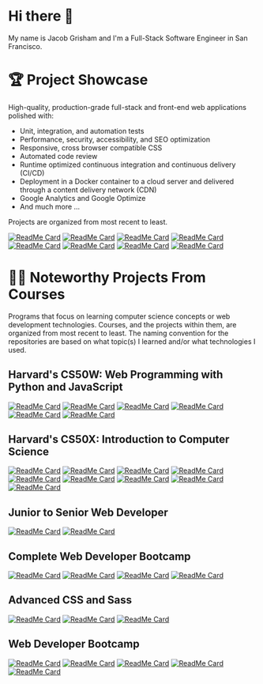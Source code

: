# Hi there 👋
My name is Jacob Grisham and I'm a Full-Stack Software Engineer in San Francisco.

# 🏆 Project Showcase
High-quality, production-grade full-stack and front-end web applications polished with:
- Unit, integration, and automation tests
- Performance, security, accessibility, and SEO optimization
- Responsive, cross browser compatible CSS
- Automated code review
- Runtime optimized continuous integration and continuous delivery (CI/CD)
- Deployment in a Docker container to a cloud server and delivered through a content delivery network (CDN)
- Google Analytics and Google Optimize
- And much more ...

Projects are organized from most recent to least.

[![ReadMe Card](https://github-readme-stats-jacobgrisham.vercel.app/api/pin/?username=JacobGrisham&repo=Synthetic-Biology-LIMS&title_color=fff&text_color=fff&bg_color=30373C&border_color=93291E)](https://github.com/JacobGrisham/Synthetic-Biology-LIMS)
[![ReadMe Card](https://github-readme-stats-jacobgrisham.vercel.app/api/pin/?username=JacobGrisham&repo=Gatsby.js-and-Styled-Components&title_color=fff&text_color=fff&bg_color=30373C&border_color=8E2DE2)](https://github.com/JacobGrisham/Gatsby.js-and-Styled-Components)
[![ReadMe Card](https://github-readme-stats-jacobgrisham.vercel.app/api/pin/?username=JacobGrisham&repo=Next.js-Docker-Redis-Sessions-JWT&title_color=fff&text_color=fff&bg_color=30373C&border_color=8E2DE2)](https://github.com/JacobGrisham/Next.js-Docker-Redis-Sessions-JWT)
[![ReadMe Card](https://github-readme-stats-jacobgrisham.vercel.app/api/pin/?username=JacobGrisham&repo=React.js-Advanced-Hooks-and-Redux&title_color=fff&text_color=fff&bg_color=30373C&border_color=8E2DE2)](https://github.com/JacobGrisham/React.js-Advanced-Hooks-and-Redux)
[![ReadMe Card](https://github-readme-stats-jacobgrisham.vercel.app/api/pin/?username=JacobGrisham&repo=Data-Structures-and-Algorithms-Visualizer&title_color=fff&text_color=fff&bg_color=30373C&border_color=93291E)](https://github.com/JacobGrisham/Data-Structures-and-Algorithms-Visualizer)
[![ReadMe Card](https://github-readme-stats-jacobgrisham.vercel.app/api/pin/?username=JacobGrisham&repo=Finance-Full-Stack-Web-App-using-Flask-and-SQL&title_color=fff&text_color=fff&bg_color=30373C&border_color=93291E)](https://github.com/JacobGrisham/Finance-Full-Stack-Web-App-using-Flask-and-SQL)
[![ReadMe Card](https://github-readme-stats-jacobgrisham.vercel.app/api/pin/?username=JacobGrisham&repo=Professional-Portfolio&title_color=fff&text_color=fff&bg_color=30373C&border_color=FFD200)](https://github.com/JacobGrisham/Professional-Portfolio)
[![ReadMe Card](https://github-readme-stats-jacobgrisham.vercel.app/api/pin/?username=JacobGrisham&repo=YelpCamp&title_color=fff&text_color=fff&bg_color=30373C&border_color=ffffff)](https://github.com/JacobGrisham/YelpCamp)

# 👩‍🏫 Noteworthy Projects From Courses
Programs that focus on learning computer science concepts or web development technologies. Courses, and the projects within them, are organized from most recent to least. The naming convention for the repositories are based on what topic(s) I learned and/or what technologies I used.

## Harvard's CS50W: Web Programming with Python and JavaScript
[![ReadMe Card](https://github-readme-stats-jacobgrisham.vercel.app/api/pin/?username=JacobGrisham&repo=Synthetic-Biology-LIMS&title_color=fff&text_color=fff&bg_color=30373C&border_color=93291E)](https://github.com/JacobGrisham/Synthetic-Biology-LIMS)
[![ReadMe Card](https://github-readme-stats-jacobgrisham.vercel.app/api/pin/?username=JacobGrisham&repo=Network-Single-Page-Full-Stack-Web-App-using-Django-and-Javascript&title_color=fff&text_color=fff&bg_color=30373C&border_color=93291E)](https://github.com/JacobGrisham/Network-Single-Page-Full-Stack-Web-App-using-Django-and-Javascript)
[![ReadMe Card](https://github-readme-stats-jacobgrisham.vercel.app/api/pin/?username=JacobGrisham&repo=Mail-Single-Page-Full-Stack-Web-App-using-Django-and-Javascript&title_color=fff&text_color=fff&bg_color=30373C&border_color=93291E)](https://github.com/JacobGrisham/Mail-Single-Page-Full-Stack-Web-App-using-Django-and-Javascript)
[![ReadMe Card](https://github-readme-stats-jacobgrisham.vercel.app/api/pin/?username=JacobGrisham&repo=Commerce-Full-Stack-Web-App-using-Django&title_color=fff&text_color=fff&bg_color=30373C&border_color=93291E)](https://github.com/JacobGrisham/Commerce-Full-Stack-Web-App-using-Django)
[![ReadMe Card](https://github-readme-stats-jacobgrisham.vercel.app/api/pin/?username=JacobGrisham&repo=Wiki-Full-Stack-Web-App-using-Django&title_color=fff&text_color=fff&bg_color=30373C&border_color=93291E)](https://github.com/JacobGrisham/Wiki-Full-Stack-Web-App-using-Django)
[![ReadMe Card](https://github-readme-stats-jacobgrisham.vercel.app/api/pin/?username=JacobGrisham&repo=Google-Homepage-HTML-and-CSS&title_color=fff&text_color=fff&bg_color=30373C&border_color=93291E)](https://github.com/JacobGrisham/Google-Homepage-HTML-and-CSS)

## Harvard's CS50X: Introduction to Computer Science
[![ReadMe Card](https://github-readme-stats-jacobgrisham.vercel.app/api/pin/?username=JacobGrisham&repo=Data-Structures-and-Algorithms-Visualizer&title_color=fff&text_color=fff&bg_color=30373C&border_color=93291E)](https://github.com/JacobGrisham/Data-Structures-and-Algorithms-Visualizer)
[![ReadMe Card](https://github-readme-stats-jacobgrisham.vercel.app/api/pin/?username=JacobGrisham&repo=Finance-Full-Stack-Web-App-using-Flask-and-SQL&title_color=fff&text_color=fff&bg_color=30373C&border_color=93291E)](https://github.com/JacobGrisham/Finance-Full-Stack-Web-App-using-Flask-and-SQL)
[![ReadMe Card](https://github-readme-stats-jacobgrisham.vercel.app/api/pin/?username=JacobGrisham&repo=Star-Wars-Front-End-Web-App-using-Flask&title_color=fff&text_color=fff&bg_color=30373C&border_color=93291E)](https://github.com/JacobGrisham/Star-Wars-Front-End-Web-App-using-Flask)
[![ReadMe Card](https://github-readme-stats-jacobgrisham.vercel.app/api/pin/?username=JacobGrisham&repo=DNA-Identification-Algorithm-using-Python&title_color=fff&text_color=fff&bg_color=30373C&border_color=93291E)](https://github.com/JacobGrisham/DNA-Identification-Algorithm-using-Python)
[![ReadMe Card](https://github-readme-stats-jacobgrisham.vercel.app/api/pin/?username=JacobGrisham&repo=Spell-Checker-Data-Structures-using-C&title_color=fff&text_color=fff&bg_color=30373C&border_color=93291E)](https://github.com/JacobGrisham/Spell-Checker-Data-Structures-using-C)
[![ReadMe Card](https://github-readme-stats-jacobgrisham.vercel.app/api/pin/?username=JacobGrisham&repo=Photo-Filters-and-Memory-using-C&title_color=fff&text_color=fff&bg_color=30373C&border_color=93291E)](https://github.com/JacobGrisham/Photo-Filters-and-Memory-using-C)
[![ReadMe Card](https://github-readme-stats-jacobgrisham.vercel.app/api/pin/?username=JacobGrisham&repo=Photo-Recovery-and-Memory-using-C&title_color=fff&text_color=fff&bg_color=30373C&border_color=93291E)](https://github.com/JacobGrisham/Photo-Recovery-and-Memory-using-C)
[![ReadMe Card](https://github-readme-stats-jacobgrisham.vercel.app/api/pin/?username=JacobGrisham&repo=Text-Analysis-Arrays-using-C&title_color=fff&text_color=fff&bg_color=30373C&border_color=93291E)](https://github.com/JacobGrisham/Text-Analysis-Arrays-using-C)
[![ReadMe Card](https://github-readme-stats-jacobgrisham.vercel.app/api/pin/?username=JacobGrisham&repo=Encryption-Arrays-using-C&title_color=fff&text_color=fff&bg_color=30373C&border_color=93291E)](https://github.com/JacobGrisham/Encryption-Arrays-using-C)

## Junior to Senior Web Developer
[![ReadMe Card](https://github-readme-stats-jacobgrisham.vercel.app/api/pin/?username=JacobGrisham&repo=Next.js-Docker-Redis-Sessions-JWT&title_color=fff&text_color=fff&bg_color=30373C&border_color=8E2DE2)](https://github.com/JacobGrisham/Next.js-Docker-Redis-Sessions-JWT)
[![ReadMe Card](https://github-readme-stats-jacobgrisham.vercel.app/api/pin/?username=JacobGrisham&repo=React.js-Advanced-Hooks-and-Redux&title_color=fff&text_color=fff&bg_color=30373C&border_color=8E2DE2)](https://github.com/JacobGrisham/React.js-Advanced-Hooks-and-Redux)

## Complete Web Developer Bootcamp
[![ReadMe Card](https://github-readme-stats-jacobgrisham.vercel.app/api/pin/?username=JacobGrisham&repo=React.js-Advanced&&title_color=fff&text_color=fff&bg_color=30373C&border_color=00c6ff)](https://github.com/JacobGrisham/React.js-Advanced)
[![ReadMe Card](https://github-readme-stats-jacobgrisham.vercel.app/api/pin/?username=JacobGrisham&repo=React.js-Fundamentals&&title_color=fff&text_color=fff&bg_color=30373C&border_color=00c6ff)](https://github.com/JacobGrisham/React.js-Fundamentals)
[![ReadMe Card](https://github-readme-stats-jacobgrisham.vercel.app/api/pin/?username=JacobGrisham&repo=DOM-Manipulation-using-Javascript-and-Jquery&&title_color=fff&text_color=fff&bg_color=30373C&border_color=00c6ff)](https://github.com/JacobGrisham/DOM-Manipulation-using-Javascript-and-Jquery)
[![ReadMe Card](https://github-readme-stats-jacobgrisham.vercel.app/api/pin/?username=JacobGrisham&repo=DOM-Manipulation-using-Javascript&&title_color=fff&text_color=fff&bg_color=30373C&border_color=00c6ff)](https://github.com/JacobGrisham/DOM-Manipulation-using-Javascript)

## Advanced CSS and Sass
[![ReadMe Card](https://github-readme-stats-jacobgrisham.vercel.app/api/pin/?username=JacobGrisham&repo=Grid-Layout-with-Responsive-Design&&title_color=fff&text_color=fff&bg_color=30373C&border_color=52c234)](https://github.com/JacobGrisham/Grid-Layout-with-Responsive-Design)
[![ReadMe Card](https://github-readme-stats-jacobgrisham.vercel.app/api/pin/?username=JacobGrisham&repo=Flexbox-Layout-with-Responsive-Design&&title_color=fff&text_color=fff&bg_color=30373C&border_color=52c234)](https://github.com/JacobGrisham/Flexbox-Layout-with-Responsive-Design)
[![ReadMe Card](https://github-readme-stats-jacobgrisham.vercel.app/api/pin/?username=JacobGrisham&repo=Float-Layout-with-Advanced-Responsive-Design&&title_color=fff&text_color=fff&bg_color=30373C&border_color=52c234)](https://github.com/JacobGrisham/Float-Layout-with-Advanced-Responsive-Design)

## Web Developer Bootcamp
[![ReadMe Card](https://github-readme-stats-jacobgrisham.vercel.app/api/pin/?username=JacobGrisham&repo=YelpCamp&title_color=fff&text_color=fff&bg_color=30373C&border_color=ffffff)](https://github.com/JacobGrisham/YelpCamp)
[![ReadMe Card](https://github-readme-stats-jacobgrisham.vercel.app/api/pin/?username=JacobGrisham&repo=Advanced-Express.js&&title_color=fff&text_color=fff&bg_color=30373C&border_color=ffffff)](https://github.com/JacobGrisham/Advanced-Express.js)
[![ReadMe Card](https://github-readme-stats-jacobgrisham.vercel.app/api/pin/?username=JacobGrisham&repo=Introduction-to-API-s&&title_color=fff&text_color=fff&bg_color=30373C&border_color=ffffff)](https://github.com/JacobGrisham/Introduction-to-API-s)
[![ReadMe Card](https://github-readme-stats-jacobgrisham.vercel.app/api/pin/?username=JacobGrisham&repo=Authentication&&title_color=fff&text_color=fff&bg_color=30373C&border_color=ffffff)](https://github.com/JacobGrisham/Authentication)
[![ReadMe Card](https://github-readme-stats-jacobgrisham.vercel.app/api/pin/?username=JacobGrisham&repo=RESTful-Routing&&title_color=fff&text_color=fff&bg_color=30373C&border_color=ffffff)](https://github.com/JacobGrisham/RESTful-Routing)

